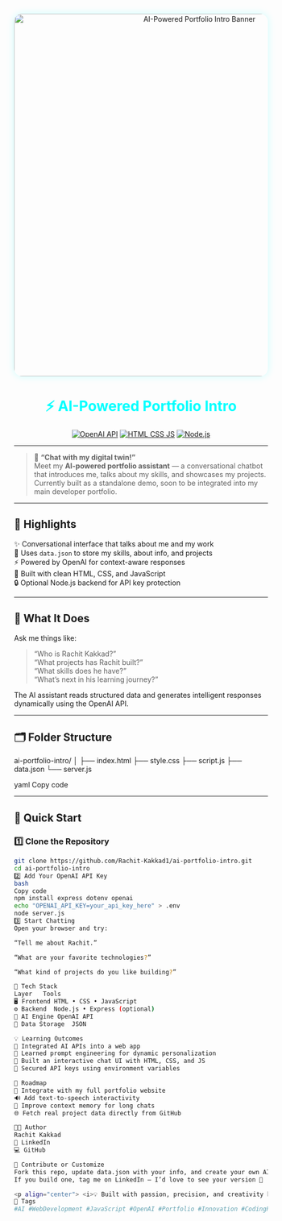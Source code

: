 <p align="center">
  <img src="https://res.cloudinary.com/dr84lv5ym/image/upload/v1761320263/Gemini_Generated_Image_2ckhl92ckhl92ckh_huunqx.png" alt="AI-Powered Portfolio Intro Banner" width="720" style="border-radius:16px;box-shadow:0px 0px 15px rgba(0,255,255,0.2);">
</p>

<h1 align="center" style="color:#00ffff;">⚡ AI-Powered Portfolio Intro</h1>

<p align="center">
  <a href="https://openai.com"><img src="https://img.shields.io/badge/Powered_by-OpenAI_API-8A2BE2?style=for-the-badge&logo=openai&logoColor=white" alt="OpenAI API"></a>
  <a href="https://developer.mozilla.org/en-US/docs/Web/HTML"><img src="https://img.shields.io/badge/Frontend-HTML%2C%20CSS%2C%20JS-blue?style=for-the-badge&logo=javascript&logoColor=white" alt="HTML CSS JS"></a>
  <a href="https://nodejs.org/"><img src="https://img.shields.io/badge/Backend-Node.js%20(optional)-brightgreen?style=for-the-badge&logo=node.js&logoColor=white" alt="Node.js"></a>
</p>

---

> 🧠 **“Chat with my digital twin!”**  
> Meet my **AI-powered portfolio assistant** — a conversational chatbot that introduces me, talks about my skills, and showcases my projects.  
> Currently built as a standalone demo, soon to be integrated into my main developer portfolio.

---

## 🌟 Highlights
✨ Conversational interface that talks about me and my work  
🧩 Uses `data.json` to store my skills, about info, and projects  
⚡ Powered by OpenAI for context-aware responses  
🎨 Built with clean HTML, CSS, and JavaScript  
🔒 Optional Node.js backend for API key protection  

---

## 🧠 What It Does
Ask me things like:
> “Who is Rachit Kakkad?”  
> “What projects has Rachit built?”  
> “What skills does he have?”  
> “What’s next in his learning journey?”

The AI assistant reads structured data and generates intelligent responses dynamically using the OpenAI API.

---

## 🗂️ Folder Structure
ai-portfolio-intro/
│
├── index.html
├── style.css
├── script.js
├── data.json
└── server.js

yaml
Copy code

---

## 🚀 Quick Start

### 1️⃣ Clone the Repository
```bash
git clone https://github.com/Rachit-Kakkad1/ai-portfolio-intro.git
cd ai-portfolio-intro
2️⃣ Add Your OpenAI API Key
bash
Copy code
npm install express dotenv openai
echo "OPENAI_API_KEY=your_api_key_here" > .env
node server.js
3️⃣ Start Chatting
Open your browser and try:

“Tell me about Rachit.”

“What are your favorite technologies?”

“What kind of projects do you like building?”

🧰 Tech Stack
Layer	Tools
🖥️ Frontend	HTML • CSS • JavaScript
⚙️ Backend	Node.js • Express (optional)
🤖 AI Engine	OpenAI API
📂 Data Storage	JSON

💡 Learning Outcomes
🧠 Integrated AI APIs into a web app
🎯 Learned prompt engineering for dynamic personalization
🎨 Built an interactive chat UI with HTML, CSS, and JS
🔐 Secured API keys using environment variables

🧩 Roadmap
🚧 Integrate with my full portfolio website
🔊 Add text-to-speech interactivity
🧮 Improve context memory for long chats
🌐 Fetch real project data directly from GitHub

👨‍💻 Author
Rachit Kakkad
🔗 LinkedIn
💻 GitHub

🤝 Contribute or Customize
Fork this repo, update data.json with your info, and create your own AI Portfolio Intro.
If you build one, tag me on LinkedIn — I’d love to see your version 🚀

<p align="center"> <i>💡 Built with passion, precision, and creativity by <b>Rachit Kakkad</b></i> </p> <p align="center"> <img src="https://img.shields.io/badge/Made%20with%20❤️%20in%20India-ff3366?style=flat-square"> </p>
🔖 Tags
#AI #WebDevelopment #JavaScript #OpenAI #Portfolio #Innovation #CodingProjects #Chatbot

